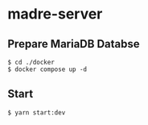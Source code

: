 # madre-server

## Prepare MariaDB Databse
```shell
$ cd ./docker
$ docker compose up -d
```

## Start
```shell
$ yarn start:dev
```